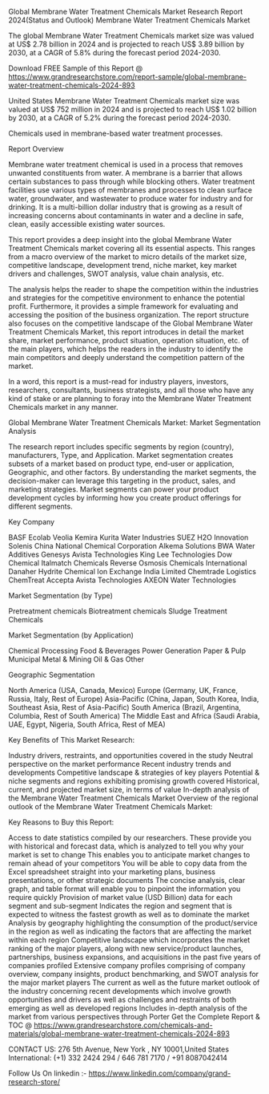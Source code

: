 Global Membrane Water Treatment Chemicals Market Research Report 2024(Status and Outlook)
Membrane Water Treatment Chemicals Market

The global Membrane Water Treatment Chemicals market size was valued at US$ 2.78 billion in 2024 and is projected to reach US$ 3.89 billion by 2030, at a CAGR of 5.8% during the forecast period 2024-2030.

Download FREE Sample of this Report @ https://www.grandresearchstore.com/report-sample/global-membrane-water-treatment-chemicals-2024-893

United States Membrane Water Treatment Chemicals market size was valued at US$ 752 million in 2024 and is projected to reach US$ 1.02 billion by 2030, at a CAGR of 5.2% during the forecast period 2024-2030.

Chemicals used in membrane-based water treatment processes.

Report Overview

Membrane water treatment chemical is used in a process that removes unwanted constituents from water. A membrane is a barrier that allows certain substances to pass through while blocking others. Water treatment facilities use various types of membranes and processes to clean surface water, groundwater, and wastewater to produce water for industry and for drinking. It is a multi-billion dollar industry that is growing as a result of increasing concerns about contaminants in water and a decline in safe, clean, easily accessible existing water sources.

This report provides a deep insight into the global Membrane Water Treatment Chemicals market covering all its essential aspects. This ranges from a macro overview of the market to micro details of the market size, competitive landscape, development trend, niche market, key market drivers and challenges, SWOT analysis, value chain analysis, etc.

The analysis helps the reader to shape the competition within the industries and strategies for the competitive environment to enhance the potential profit. Furthermore, it provides a simple framework for evaluating and accessing the position of the business organization. The report structure also focuses on the competitive landscape of the Global Membrane Water Treatment Chemicals Market, this report introduces in detail the market share, market performance, product situation, operation situation, etc. of the main players, which helps the readers in the industry to identify the main competitors and deeply understand the competition pattern of the market.

In a word, this report is a must-read for industry players, investors, researchers, consultants, business strategists, and all those who have any kind of stake or are planning to foray into the Membrane Water Treatment Chemicals market in any manner.

Global Membrane Water Treatment Chemicals Market: Market Segmentation Analysis

The research report includes specific segments by region (country), manufacturers, Type, and Application. Market segmentation creates subsets of a market based on product type, end-user or application, Geographic, and other factors. By understanding the market segments, the decision-maker can leverage this targeting in the product, sales, and marketing strategies. Market segments can power your product development cycles by informing how you create product offerings for different segments.

Key Company

BASF
Ecolab
Veolia
Kemira
Kurita Water Industries
SUEZ
H2O Innovation
Solenis
China National Chemical Corporation
Alkema Solutions
BWA Water Additives
Genesys
Avista Technologies
King Lee Technologies
Dow Chemical
Italmatch Chemicals
Reverse Osmosis Chemicals International
Danaher
Hydrite Chemical
Ion Exchange India Limited
Chemtrade Logistics
ChemTreat
Accepta
Avista Technologies
AXEON Water Technologies

Market Segmentation (by Type)

Pretreatment chemicals
Biotreatment chemicals
Sludge Treatment Chemicals

Market Segmentation (by Application)

Chemical Processing
Food & Beverages
Power Generation
Paper & Pulp
Municipal
Metal & Mining
Oil & Gas
Other

Geographic Segmentation

North America (USA, Canada, Mexico)
Europe (Germany, UK, France, Russia, Italy, Rest of Europe)
Asia-Pacific (China, Japan, South Korea, India, Southeast Asia, Rest of Asia-Pacific)
South America (Brazil, Argentina, Columbia, Rest of South America)
The Middle East and Africa (Saudi Arabia, UAE, Egypt, Nigeria, South Africa, Rest of MEA)

Key Benefits of This Market Research:

Industry drivers, restraints, and opportunities covered in the study
Neutral perspective on the market performance
Recent industry trends and developments
Competitive landscape & strategies of key players
Potential & niche segments and regions exhibiting promising growth covered
Historical, current, and projected market size, in terms of value
In-depth analysis of the Membrane Water Treatment Chemicals Market
Overview of the regional outlook of the Membrane Water Treatment Chemicals Market:

Key Reasons to Buy this Report:

Access to date statistics compiled by our researchers. These provide you with historical and forecast data, which is analyzed to tell you why your market is set to change
This enables you to anticipate market changes to remain ahead of your competitors
You will be able to copy data from the Excel spreadsheet straight into your marketing plans, business presentations, or other strategic documents
The concise analysis, clear graph, and table format will enable you to pinpoint the information you require quickly
Provision of market value (USD Billion) data for each segment and sub-segment
Indicates the region and segment that is expected to witness the fastest growth as well as to dominate the market
Analysis by geography highlighting the consumption of the product/service in the region as well as indicating the factors that are affecting the market within each region
Competitive landscape which incorporates the market ranking of the major players, along with new service/product launches, partnerships, business expansions, and acquisitions in the past five years of companies profiled
Extensive company profiles comprising of company overview, company insights, product benchmarking, and SWOT analysis for the major market players
The current as well as the future market outlook of the industry concerning recent developments which involve growth opportunities and drivers as well as challenges and restraints of both emerging as well as developed regions
Includes in-depth analysis of the market from various perspectives through Porter
Get the Complete Report & TOC @ https://www.grandresearchstore.com/chemicals-and-materials/global-membrane-water-treatment-chemicals-2024-893

CONTACT US:
276 5th Avenue, New York , NY 10001,United States
International: (+1) 332 2424 294 / 646 781 7170 / +91 8087042414

Follow Us On linkedin :- https://www.linkedin.com/company/grand-research-store/
